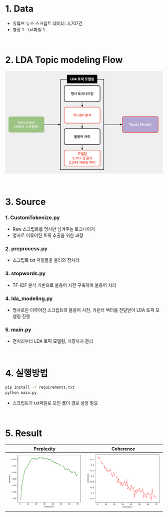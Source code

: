 # 1. Data
- 유튜브 뉴스 스크립트 데이터: 3,707건
- 영상 1 - txt파일 1

<br>

# 2. LDA Topic modeling Flow
![alt text](assets/LDA_Flow.png)

<br>

# 3. Source
### 1. CustomTokenize.py
- Raw 스크립트를 명사만 남겨주는 토크나이저
- 명사로 이루어진 토픽 추출을 위한 과정

### 2. preprocess.py
- 스크립트 txt 파일들을 불러와 전처리

### 3. stopwords.py
- TF-IDF 분석 기반으로 불용어 사전 구축하여 불용어 처리

### 4. lda_modeling.py
- 명사로만 이루어진 스크립트와 불용어 사전, 카운터 벡터를 전달받아 LDA 토픽 모델링 진행

### 5. main.py
- 전처리부터 LDA 토픽 모델링, 저장까지 관리

<br>

# 4. 실행방법
```bash
pip install -r requirements.txt
python main.py
```
- 스크립트가 txt파일로 모인 폴더 경로 설정 필요

<br>

# 5. Result
| Perplexity | Coherence |
|-------------------|--------------|
| ![Perplexity](assets/per_2293.png) | ![Coherence](assets/coh_2293.png) |